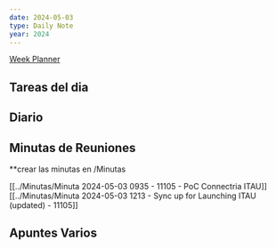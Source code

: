 ```yaml
---
date: 2024-05-03
type: Daily Note
year: 2024
---
```


[Week Planner](../Cuaderno/Week%20Planner.md)
## Tareas del dia

## Diario

## Minutas de Reuniones
**crear las minutas en /Minutas

[[../Minutas/Minuta 2024-05-03 0935 - 11105 - PoC Connectria ITAU]]
[[../Minutas/Minuta 2024-05-03 1213 - Sync up for Launching ITAU (updated) - 11105]]

## Apuntes Varios

